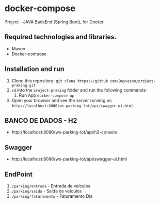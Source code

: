 # docker-compose
Project - JAVA BackEnd (Spring Boot), for Docker.

## Required technologies and libraries.
- Maven 
- Docker-compose

## Installation and run
1. Clone this repository: `git clone https://github.com/Deyveson/project-praking.git`
2. `cd` into the `project-praking` folder and run the following commands:
    1. Run App `docker-compose up`
3. Open your browser and see the server running on `http://localhost:8080/ws-parking-lot/api/swagger-ui.html`.

## BANCO DE DADOS - H2
- http://localhost:8080/ws-parking-lot/api/h2-console

## Swagger
- http://localhost:8080/ws-parking-lot/api/swagger-ui.html

## EndPoint
1. `/parking/entrada` - Entrada de veículos 
2. `/parking/saida` - Saída de veículos
3. `/parking/faturamento` - Faturamento Dia
